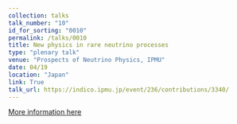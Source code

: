 ```yaml
---
collection: talks
talk_number: "10"
id_for_sorting: "0010"
permalink: /talks/0010
title: New physics in rare neutrino processes 
type: "plenary talk"
venue: "Prospects of Neutrino Physics, IPMU"
date: 04/19
location: "Japan"
link: True 
talk_url: https://indico.ipmu.jp/event/236/contributions/3340/ 
---
```


[More information here](https://indico.ipmu.jp/event/236/contributions/3340/)
